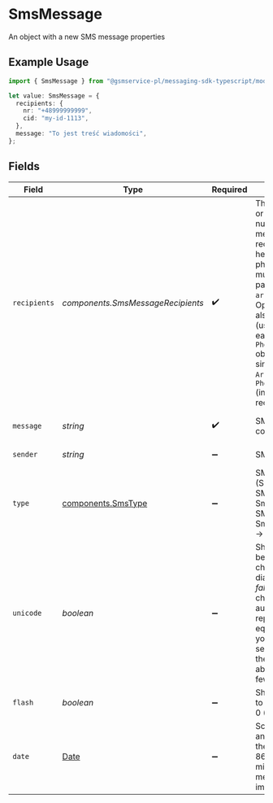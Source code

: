 # SmsMessage

An object with a new SMS message properties

## Example Usage

```typescript
import { SmsMessage } from "@gsmservice-pl/messaging-sdk-typescript/models/components";

let value: SmsMessage = {
  recipients: {
    nr: "+48999999999",
    cid: "my-id-1113",
  },
  message: "To jest treść wiadomości",
};
```

## Fields

| Field                                                                                                                                                                                                                                                                                                                                                                                                                              | Type                                                                                                                                                                                                                                                                                                                                                                                                                               | Required                                                                                                                                                                                                                                                                                                                                                                                                                           | Description                                                                                                                                                                                                                                                                                                                                                                                                                        | Example                                                                                                                                                                                                                                                                                                                                                                                                                            |
| ---------------------------------------------------------------------------------------------------------------------------------------------------------------------------------------------------------------------------------------------------------------------------------------------------------------------------------------------------------------------------------------------------------------------------------- | ---------------------------------------------------------------------------------------------------------------------------------------------------------------------------------------------------------------------------------------------------------------------------------------------------------------------------------------------------------------------------------------------------------------------------------- | ---------------------------------------------------------------------------------------------------------------------------------------------------------------------------------------------------------------------------------------------------------------------------------------------------------------------------------------------------------------------------------------------------------------------------------- | ---------------------------------------------------------------------------------------------------------------------------------------------------------------------------------------------------------------------------------------------------------------------------------------------------------------------------------------------------------------------------------------------------------------------------------- | ---------------------------------------------------------------------------------------------------------------------------------------------------------------------------------------------------------------------------------------------------------------------------------------------------------------------------------------------------------------------------------------------------------------------------------- |
| `recipients`                                                                                                                                                                                                                                                                                                                                                                                                                       | *components.SmsMessageRecipients*                                                                                                                                                                                                                                                                                                                                                                                                  | :heavy_check_mark:                                                                                                                                                                                                                                                                                                                                                                                                                 | The recipient number or multiple recipients numbers of single message. To set one recipient, simply pass here a `string` with his phone number. To set multiple recipients, pass here a simple `array` of `string`. Optionally you can also set custom id (user identifier) for each message - pass `PhoneNumberWithCid` object (in case of single recipient) or `Array` of `PhoneNumberWithCid` (in case of multiple recipients). |                                                                                                                                                                                                                                                                                                                                                                                                                                    |
| `message`                                                                                                                                                                                                                                                                                                                                                                                                                          | *string*                                                                                                                                                                                                                                                                                                                                                                                                                           | :heavy_check_mark:                                                                                                                                                                                                                                                                                                                                                                                                                 | SMS message content                                                                                                                                                                                                                                                                                                                                                                                                                | To jest treść wiadomości                                                                                                                                                                                                                                                                                                                                                                                                           |
| `sender`                                                                                                                                                                                                                                                                                                                                                                                                                           | *string*                                                                                                                                                                                                                                                                                                                                                                                                                           | :heavy_minus_sign:                                                                                                                                                                                                                                                                                                                                                                                                                 | SMS sender name                                                                                                                                                                                                                                                                                                                                                                                                                    | Bramka SMS                                                                                                                                                                                                                                                                                                                                                                                                                         |
| `type`                                                                                                                                                                                                                                                                                                                                                                                                                             | [components.SmsType](../../models/components/smstype.md)                                                                                                                                                                                                                                                                                                                                                                           | :heavy_minus_sign:                                                                                                                                                                                                                                                                                                                                                                                                                 | SMS type (SmsType.SmsPro -> SMS PRO, SmsType.SmsEco -> SMS ECO, SmsType.SmsTwoWay -> SMS 2WAY)                                                                                                                                                                                                                                                                                                                                     | 1                                                                                                                                                                                                                                                                                                                                                                                                                                  |
| `unicode`                                                                                                                                                                                                                                                                                                                                                                                                                          | *boolean*                                                                                                                                                                                                                                                                                                                                                                                                                          | :heavy_minus_sign:                                                                                                                                                                                                                                                                                                                                                                                                                 | Should the message be sent with special characters, e.g. Polish diacritics (if any)? If *false*, those characters will be automatically replaced with their equivalents. If *true* your message will be sent as **unicode** but the message will be able to consist of fewer characters.                                                                                                                                           | true                                                                                                                                                                                                                                                                                                                                                                                                                               |
| `flash`                                                                                                                                                                                                                                                                                                                                                                                                                            | *boolean*                                                                                                                                                                                                                                                                                                                                                                                                                          | :heavy_minus_sign:                                                                                                                                                                                                                                                                                                                                                                                                                 | Should the message to be sent with class 0 (FLASH)?                                                                                                                                                                                                                                                                                                                                                                                | false                                                                                                                                                                                                                                                                                                                                                                                                                              |
| `date`                                                                                                                                                                                                                                                                                                                                                                                                                             | [Date](https://developer.mozilla.org/en-US/docs/Web/JavaScript/Reference/Global_Objects/Date)                                                                                                                                                                                                                                                                                                                                      | :heavy_minus_sign:                                                                                                                                                                                                                                                                                                                                                                                                                 | Scheduled future date and time of sending the message (in ISO 8601 format). If missing or null - message will be sent immediately                                                                                                                                                                                                                                                                                                  | <nil>                                                                                                                                                                                                                                                                                                                                                                                                                              |